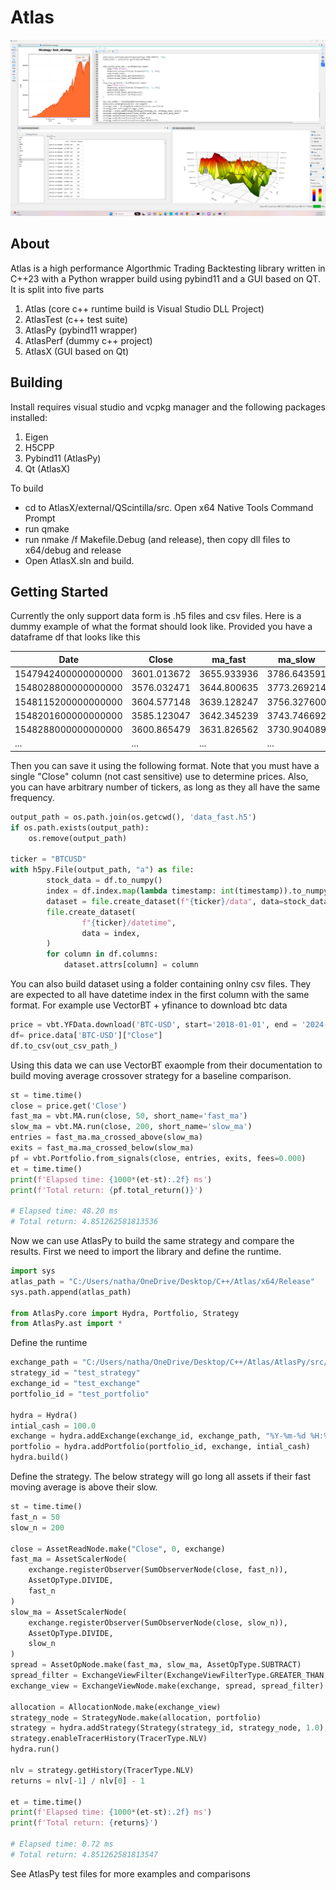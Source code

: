 # Atlas
![alt text](https://github.com/ntorm1/Atlas/blob/main/util/AtlasX.png)
## About
Atlas is a high performance Algorthmic Trading Backtesting library written in C++23 with a Python wrapper build using pybind11 and a GUI based on QT. It is split into five parts

1. Atlas (core c++ runtime build is Visual Studio DLL Project)
2. AtlasTest (c++ test suite)
3. AtlasPy (pybind11 wrapper)
3. AtlasPerf (dummy c++ project)
4. AtlasX (GUI based on Qt)


## Building
Install requires visual studio and vcpkg manager and the following packages installed:
1. Eigen
2. H5CPP
3. Pybind11 (AtlasPy)
4. Qt (AtlasX)

To build
- cd to AtlasX/external/QScintilla/src. Open x64 Native Tools Command Prompt
- run qmake
- run nmake /f Makefile.Debug (and release), then copy dll files to x64/debug and release
- Open AtlasX.sln and build.


## Getting Started
Currently the only support data form is .h5 files and csv files. Here is a dummy example of what the format should look like. Provided you have a dataframe df that looks like this

| Date                | Close         | ma_fast       | ma_slow       |
|---------------------|---------------|---------------|---------------|
| 1547942400000000000 | 3601.013672   | 3655.933936   | 3786.643591   |
| 1548028800000000000 | 3576.032471   | 3644.800635   | 3773.269214   |
| 1548115200000000000 | 3604.577148   | 3639.128247   | 3756.327600   |
| 1548201600000000000 | 3585.123047   | 3642.345239   | 3743.746692   |
| 1548288000000000000 | 3600.865479   | 3631.826562   | 3730.904089   |
| ...                 | ...           | ...           | ...           |

Then you can save it using the following format. Note that you must have a single "Close" column (not cast sensitive) use to determine prices. Also, you can have arbitrary number of tickers, as long as they all have the same frequency.

```python
output_path = os.path.join(os.getcwd(), 'data_fast.h5')
if os.path.exists(output_path):
    os.remove(output_path)

ticker = "BTCUSD"
with h5py.File(output_path, "a") as file:
        stock_data = df.to_numpy()
        index = df.index.map(lambda timestamp: int(timestamp)).to_numpy()
        dataset = file.create_dataset(f"{ticker}/data", data=stock_data)
        file.create_dataset(
                f"{ticker}/datetime",
                data = index,
        )
        for column in df.columns:
            dataset.attrs[column] = column
```


You can also build dataset using a folder containing onlny csv files. They are expected to all have datetime index in the first column with the same format.
For example use VectorBT + yfinance to download btc data
```python
price = vbt.YFData.download('BTC-USD', start='2018-01-01', end = '2024-01-01')
df= price.data['BTC-USD']["Close"]
df.to_csv(out_csv_path_)
```



Using this data we can use VectorBT exaomple from their documentation to build moving average
crossover strategy for a baseline comparison. 

```python
st = time.time()
close = price.get('Close')
fast_ma = vbt.MA.run(close, 50, short_name='fast_ma')
slow_ma = vbt.MA.run(close, 200, short_name='slow_ma')
entries = fast_ma.ma_crossed_above(slow_ma)
exits = fast_ma.ma_crossed_below(slow_ma)
pf = vbt.Portfolio.from_signals(close, entries, exits, fees=0.000)
et = time.time()
print(f'Elapsed time: {1000*(et-st):.2f} ms')
print(f'Total return: {pf.total_return()}')

# Elapsed time: 48.20 ms
# Total return: 4.851262581813536
```

Now we can use AtlasPy to build the same strategy and compare the results. First we need to import the library and define the runtime.

```python
import sys
atlas_path = "C:/Users/natha/OneDrive/Desktop/C++/Atlas/x64/Release"
sys.path.append(atlas_path)

from AtlasPy.core import Hydra, Portfolio, Strategy
from AtlasPy.ast import *
```

Define the runtime

```python
exchange_path = "C:/Users/natha/OneDrive/Desktop/C++/Atlas/AtlasPy/src/exchangeVBT"
strategy_id = "test_strategy"
exchange_id = "test_exchange"
portfolio_id = "test_portfolio"

hydra = Hydra()
intial_cash = 100.0
exchange = hydra.addExchange(exchange_id, exchange_path, "%Y-%m-%d %H:%M:%S")
portfolio = hydra.addPortfolio(portfolio_id, exchange, intial_cash)
hydra.build()
```

Define the strategy. The below strategy will go long all assets if their fast moving average is above their slow.

```python
st = time.time()
fast_n = 50
slow_n = 200

close = AssetReadNode.make("Close", 0, exchange)
fast_ma = AssetScalerNode(
    exchange.registerObserver(SumObserverNode(close, fast_n)),
    AssetOpType.DIVIDE,
    fast_n
)
slow_ma = AssetScalerNode(
    exchange.registerObserver(SumObserverNode(close, slow_n)),
    AssetOpType.DIVIDE,
    slow_n
)
spread = AssetOpNode.make(fast_ma, slow_ma, AssetOpType.SUBTRACT)
spread_filter = ExchangeViewFilter(ExchangeViewFilterType.GREATER_THAN, 0.0, None)
exchange_view = ExchangeViewNode.make(exchange, spread, spread_filter)

allocation = AllocationNode.make(exchange_view)
strategy_node = StrategyNode.make(allocation, portfolio)
strategy = hydra.addStrategy(Strategy(strategy_id, strategy_node, 1.0), True)
strategy.enableTracerHistory(TracerType.NLV)
hydra.run()

nlv = strategy.getHistory(TracerType.NLV)
returns = nlv[-1] / nlv[0] - 1

et = time.time()
print(f'Elapsed time: {1000*(et-st):.2f} ms')
print(f'Total return: {returns}')

# Elapsed time: 0.72 ms
# Total return: 4.851262581813547
```

See AtlasPy test files for more examples and comparisons